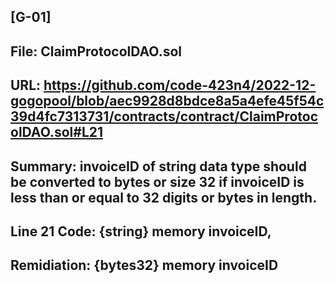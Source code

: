 ## [G-01]
## File: ClaimProtocolDAO.sol
## URL: https://github.com/code-423n4/2022-12-gogopool/blob/aec9928d8bdce8a5a4efe45f54c39d4fc7313731/contracts/contract/ClaimProtocolDAO.sol#L21
## Summary: invoiceID of string data type should be converted to bytes or size 32 if invoiceID is less than or equal to 32 digits or bytes in length.
## Line 21 Code: {string} memory invoiceID,
## Remidiation: {bytes32} memory invoiceID
